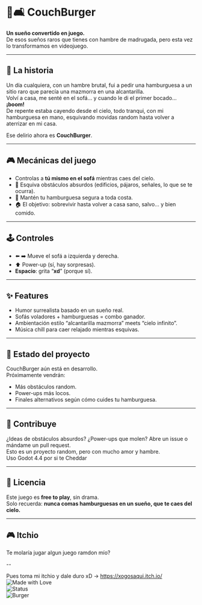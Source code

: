 # 🍔🛋️ CouchBurger  

**Un sueño convertido en juego.**  
De esos sueños raros que tienes con hambre de madrugada, pero esta vez lo transformamos en videojuego.  

---

## 🌌 La historia  
Un día cualquiera, con un hambre brutal, fui a pedir una hamburguesa a un sitio raro que parecía una mazmorra en una alcantarilla.  
Volví a casa, me senté en el sofá… y cuando le di el primer bocado… **¡boom!**  
De repente estaba cayendo desde el cielo, todo tranqui, con mi hamburguesa en mano, esquivando movidas random hasta volver a aterrizar en mi casa.  

Ese delirio ahora es **CouchBurger**.  

---

## 🎮 Mecánicas del juego  
- Controlas a **tú mismo en el sofá** mientras caes del cielo.  
- 🍟 Esquiva obstáculos absurdos (edificios, pájaros, señales, lo que se te ocurra).  
- 🍔 Mantén tu hamburguesa segura a toda costa.  
- 🏠 El objetivo: sobrevivir hasta volver a casa sano, salvo… y bien comido.  

---

## 🕹️ Controles  
- ⬅️ ➡️ Mueve el sofá a izquierda y derecha.  
- ⬆️ Power-up (sí, hay sorpresas).  
- **Espacio**: grita “**xd**” (porque sí).  

---

## ✨ Features  
- Humor surrealista basado en un sueño real.  
- Sofás voladores + hamburguesas = combo ganador.  
- Ambientación estilo “alcantarilla mazmorra” meets “cielo infinito”.  
- Música chill para caer relajado mientras esquivas.  

---

## 🚧 Estado del proyecto  
CouchBurger aún está en desarrollo.  
Próximamente vendrán:  
- Más obstáculos random.  
- Power-ups más locos.  
- Finales alternativos según cómo cuides tu hamburguesa.  

---

## 🤝 Contribuye  
¿Ideas de obstáculos absurdos? ¿Power-ups que molen? Abre un issue o mándame un pull request.  
Esto es un proyecto random, pero con mucho amor y hambre.  
Uso Godot 4.4 por si te Cheddar

---

## 📜 Licencia  
Este juego es **free to play**, sin drama.  
Solo recuerda: **nunca comas hamburguesas en un sueño, que te caes del cielo.**  

---

## 🎮 Itchio
Te molaría jugar algun juego ramdon mío?

--

Pues toma mi itchio y dale duro xD -> https://xogosaqui.itch.io/
![Made with Love](https://img.shields.io/badge/made%20with-%F0%9F%92%96-pink)  
![Status](https://img.shields.io/badge/status-en%20desarrollo-yellow)  
![Burger](https://img.shields.io/badge/%F0%9F%8D%94-hamburguesa-red)
